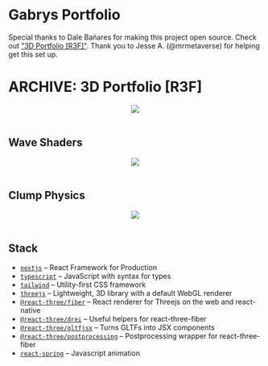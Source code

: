 # Gabrys Portfolio

Special thanks to Dale Bañares for making this project open source. Check out ["3D Portfolio [R3F]"](https://github.com/hyamero/portfolio-3d). Thank you to Jesse A. (@mrmetaverse) for helping get this set up.

# ARCHIVE: 3D Portfolio [R3F]

<div align="center">
 <img src='https://user-images.githubusercontent.com/78056869/181472860-136ef7ea-f92d-42f3-b978-706e6ab85b66.jpg' />
</div>
<br />

## Wave Shaders

<div align="center">
 <img src='https://user-images.githubusercontent.com/78056869/181474534-404a8b81-04f6-4031-84d4-9798239a1bf1.jpg' />
</div>
<br />

## Clump Physics

<div align="center">
 <img src='https://user-images.githubusercontent.com/78056869/181474076-3e877bf8-e382-4544-92a1-f5516e2fd9d3.jpg' />
</div>
<br />

## Stack

- [`nextjs`](https://nextjs.org/) &ndash; React Framework for Production
- [`typescript`](https://www.typescriptlang.org/) &ndash; JavaScript with syntax for types
- [`tailwind`](https://tailwindcss.com/) &ndash; Utility-first CSS framework
- [`threejs`](https://github.com/mrdoob/three.js/) &ndash; Lightweight, 3D library with a default WebGL renderer
- [`@react-three/fiber`](https://github.com/pmndrs/react-three-fiber) &ndash; React renderer for Threejs on the web and react-native
- [`@react-three/drei`](https://github.com/pmndrs/drei) &ndash; Useful helpers for react-three-fiber
- [`@react-three/gltfjsx`](https://github.com/pmndrs/gltfjsx) &ndash; Turns GLTFs into JSX components
- [`@react-three/postprocessing`](https://github.com/pmndrs/react-postprocessing) &ndash; Postprocessing wrapper for react-three-fiber
- [`react-spring`](https://react-spring.dev/) &ndash; Javascript animation
